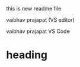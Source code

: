 <p> this is new readme file</p>
<p> vaibhav prajapat (VS editor)<p>
<p> vaibhav prajapat VS Code<p>
<h1> heading</h1>
